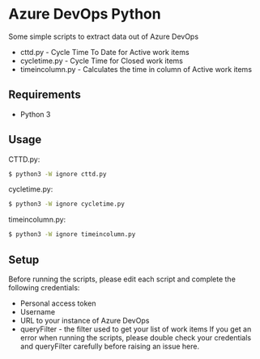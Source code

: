 Azure DevOps Python
===================

Some simple scripts to extract data out of Azure DevOps
* cttd.py - Cycle Time To Date for Active work items
* cycletime.py - Cycle Time for Closed work items
* timeincolumn.py - Calculates the time in column of Active work items

Requirements
------------

* Python 3

Usage
-----
CTTD.py:
```sh
$ python3 -W ignore cttd.py
```

cycletime.py:
```sh
$ python3 -W ignore cycletime.py
```

timeincolumn.py:
```sh
$ python3 -W ignore timeincolumn.py
```

Setup
-----
Before running the scripts, please edit each script and complete the following credentials:
* Personal access token
* Username
* URL to your instance of Azure DevOps
* queryFilter - the filter used to get your list of work items
If you get an error when running the scripts, please double check your credentials and queryFilter carefully before raising an issue here.
